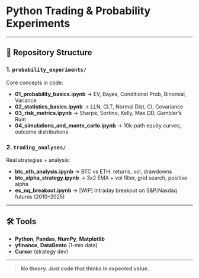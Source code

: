 # Python Trading & Probability Experiments

---

## 📂 Repository Structure

### 1. `probability_experiments/`
Core concepts in code:
- **01_probability_basics.ipynb** → EV, Bayes, Conditional Prob, Binomial, Variance
- **02_statistics_basics.ipynb** → LLN, CLT, Normal Dist, CI, Covariance
- **03_risk_metrics.ipynb** → Sharpe, Sortino, Kelly, Max DD, Gambler’s Ruin
- **04_simulations_and_monte_carlo.ipynb** → 10k-path equity curves, outcome distributions

### 2. `trading_analyses/`
Real strategies + analysis:
- **btc_eth_analysis.ipynb** → BTC vs ETH: returns, vol, drawdowns
- **btc_alpha_strategy.ipynb** → 3x2 EMA + vol filter, grid search, positive alpha
- **es_nq_breakout.ipynb** → [WIP] Intraday breakout on S&P/Nasdaq futures (2010–2025)

---

## 🛠 Tools
- **Python**, **Pandas**, **NumPy**, **Matplotlib**
- **yfinance**, **DataBento** (1-min data)
- **Cursor** (strategy dev)

---

> **No theory. Just code that thinks in expected value.**
